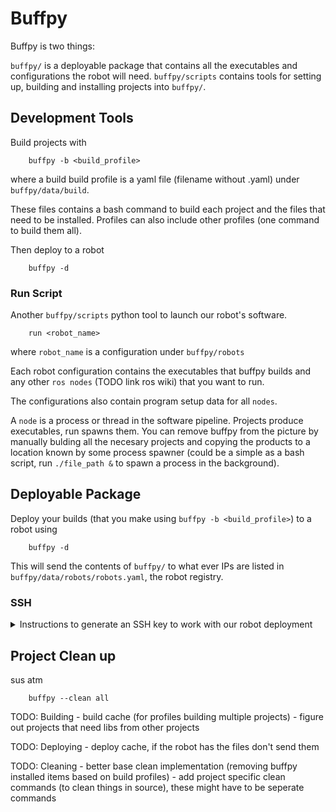 # Buffpy
Buffpy is two things:

`buffpy/` is a deployable package that contains all the executables and configurations the robot will need.
`buffpy/scripts` contains tools for setting up, building and installing projects into `buffpy/`.


## Development Tools

Build projects with 

        buffpy -b <build_profile>

where a build build profile is a yaml file (filename without .yaml) under `buffpy/data/build`.

These files contains a bash command to build each project and the files that need to be installed. Profiles can also include other profiles (one command to build them all).

Then deploy to a robot

        buffpy -d



### Run Script

Another `buffpy/scripts` python tool to launch our robot's software.

        run <robot_name>

where `robot_name` is a configuration under `buffpy/robots`

Each robot configuration contains the executables that buffpy builds and any other `ros nodes` (TODO link ros wiki) that you want to run.

The configurations also contain program setup data for all `nodes`.

A `node` is a process or thread in the software pipeline. Projects produce executables, run spawns them. You can remove buffpy from the picture by manually bulding all the necesary projects and copying the products to a location known by some process spawner (could be a simple as a bash script, run `./file_path &` to spawn a process in the background).


## Deployable Package

Deploy your builds (that you make using `buffpy -b <build_profile>`) to a robot using

        buffpy -d

This will send the contents of `buffpy/` to what ever IPs are listed in  `buffpy/data/robots/robots.yaml`, the robot registry.


### SSH

<details>
<summary>Instructions to generate an SSH key to work with our robot deployment </summary>

#### Generate SSH Key
        ssh-keygen -t ed25519 -C "your_email@example.com"
##### If you set a custom name for your key, configure `~/.ssh/config` to recognize it. More info: https://www.howtogeek.com/devops/how-to-manage-an-ssh-config-file-in-windows-linux/
For a custom named key to work with our scripts, add the below within `~/.ssh/config`. (edgek.local is the current robot ip when connected to its hotspot.)

        Host edgek.local
                HostName edgek.local
                <recommend adding "PreferredAuthentications publickey" here after completing ssh-copy-id>
                IdentityFile ~/.ssh/<your_private_key_file>

Start your ssh-agent:

        eval "$(ssh-agent -s)"

Add your private ssh key to your ssh-agent:

        ssh-add ~/.ssh/<your_private_key_file>
#### Install SSH Key to Robot
You can install your ssh key to the robot so it doesn't require a password when deploying and sshing.

        buffpy --installKeys

or manually with:

        ssh-copy-id -i ~/.ssh/<your_public_key_file> cu-robotics@edgek.local

#### Connect to Robot
While on its hotspot, you can use any ssh-related commands.

        ssh cu-robotics@edgek.local

</details>

## Project Clean up 

sus atm

        buffpy --clean all

TODO: Building
        - build cache (for profiles building multiple projects) 
        - figure out projects that need libs from other projects 

TODO: Deploying
        - deploy cache, if the robot has the files don't send them

TODO: Cleaning
        - better base clean implementation (removing buffpy installed items based on build profiles)
        - add project specific clean commands (to clean things in source), these might have to be seperate commands